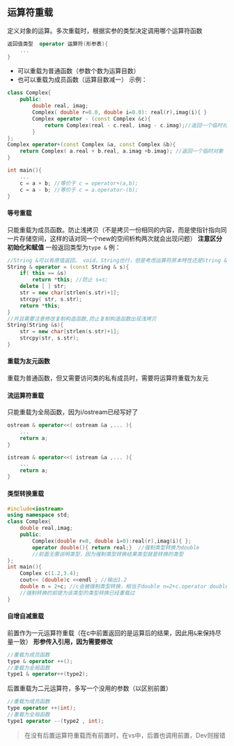 ## 运算符重载
定义对象的运算。多次重载时，根据实参的类型决定调用哪个运算符函数
```c++
返回值类型  operator 运算符(形参表){
    ...
}
```
- 可以重载为普通函数（参数个数为运算目数）
- 也可以重载为成员函数（运算目数减一）
示例：
```c++
class Complex{
    public:
        double real, imag;
        Complex( double r=0.0, double i=0.0): real(r),imag(i){ }
        Complex operator - (const Complex &c){
            return Complex(real - c.real, imag - c.imag);//返回一个临时对象 
        }
};
Complex operator+(const Complex &a, const Complex &b){
    return Complex( a.real + b.real, a.imag +b.imag); //返回一个临时对象
}

int main(){
    ...
    c = a + b; //等价于 c = operator+(a,b);
    c = a - b; //等价于 c = a.operator-(b);
}
```

#### 等号重载
只能重载为成员函数。防止浅拷贝（不是拷贝一份相同的内容，而是使指针指向同一片存储空间，这样的话对同一个new的空间析构两次就会出现问题）
**注意区分初始化和赋值**
 一般返回类型为``type &``
例：
```c++
//String &可以有原值返回， void，String也行，但是考虑运算符原本特性还是String &更好
String & operator = (const String & s){  
    if( this == &s)
        return *this; //防止 s=s;
    delete [ ] str;
    str = new char[strlen(s.str)+1];
    strcpy( str, s.str);
    return *this;
}
//并且需要注意修改复制构造函数,防止复制构造函数出现浅拷贝
String(String &s){
    str = new char[strlen(s.str)+1];
    strcpy(str, s.str);
}
```
#### 重载为友元函数
重载为普通函数，但又需要访问类的私有成员时，需要将运算符重载为友元
#### 流运算符重载
只能重载为全局函数，因为i/ostream已经写好了
```c++
ostream & operator<<( ostream &a ,... ){
    ...
    return a;
}

istream & operator<<( istream &a ,... ){
    ...
    return a;
}
```
#### 类型转换重载
```c++
#include<iostream>
using namespace std;
class Complex{
    double real,imag;
    public:
        Complex(double r=0, double i=0):real(r),imag(i){ };
        operator double(){ return real;}  //强制类型转换为double
        //前面无需说明类型，因为强制类型转换结果类型就是转换的类型
};
int main(){
    Complex c(1.2,3.4);
    cout<< (double)c <<endl ; //输出1.2
    double n = 2+c; //c会被强制类型转换，相当于double n=2+c.operator double()
    //强制转换的前提为该类型的类型转换已经重载过
}
```
#### 自增自减重载
前置作为一元运算符重载（在c中前置返回的是运算后的结果，因此用``&``来保持尽量一致）
**形参传入引用，因为需要修改**
```c++
//重载为成员函数
type & operator ++();
//重载为全局函数
type1 & operator++(type2);
```
后置重载为二元运算符，多写一个没用的参数（以区别前置）
```c++
//重载为成员函数
type operator ++(int);
//重载为全局函数
type1 operator --(type2 , int);
```
> 在没有后置运算符重载而有前置时，在vs中，后置也调用前置，Dev则报错